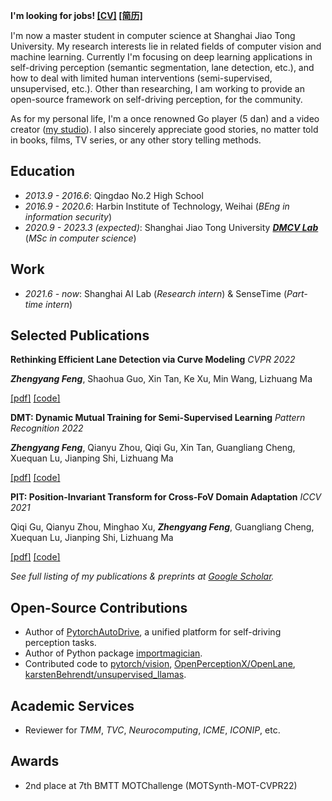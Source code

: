 **I'm looking for jobs! [\[CV\]](https://github.com/voldemortX/voldemortX.github.io/files/9037070/resume_chinese.pdf) [\[简历\]](https://github.com/voldemortX/voldemortX.github.io/files/9037070/resume_chinese.pdf)**

I'm now a master student in computer science at Shanghai Jiao Tong University. My research interests lie in related fields of computer vision and machine learning. Currently I'm focusing on deep learning applications in self-driving perception (semantic segmentation, lane detection, etc.), and how to deal with limited human interventions (semi-supervised, unsupervised, etc.). Other than researching, I am working to provide an open-source framework on self-driving perception, for the community.

As for my personal life, I'm a once renowned Go player (5 dan) and a video creator ([my studio](http://www.xianstudio.cn)). I also sincerely appreciate good stories, no matter told in books, films, TV series, or any other story telling methods.

## Education
- *2013.9 - 2016.6*: Qingdao No.2 High School
- *2016.9 - 2020.6*: Harbin Institute of Technology, Weihai (*BEng in information security*)
- *2020.9 - 2023.3 (expected)*: Shanghai Jiao Tong University ***[DMCV Lab](http://dmcv.sjtu.edu.cn/)*** (*MSc in computer science*)

## Work
- *2021.6 - now*: Shanghai AI Lab (*Research intern*) & SenseTime (*Part-time intern*)

## Selected Publications
**Rethinking Efficient Lane Detection via Curve Modeling** *CVPR 2022*

***Zhengyang Feng***, Shaohua Guo, Xin Tan, Ke Xu, Min Wang, Lizhuang Ma

[\[pdf\]](https://arxiv.org/pdf/2203.02431.pdf) [\[code\]](https://github.com/voldemortX/pytorch-auto-drive)

**DMT: Dynamic Mutual Training for Semi-Supervised Learning** *Pattern Recognition 2022*

***Zhengyang Feng***, Qianyu Zhou, Qiqi Gu, Xin Tan, Guangliang Cheng, Xuequan Lu, Jianping Shi, Lizhuang Ma

[\[pdf\]](https://arxiv.org/pdf/2004.08514.pdf) [\[code\]](https://github.com/voldemortX/DST-CBC)

**PIT: Position-Invariant Transform for Cross-FoV Domain Adaptation** *ICCV 2021*

Qiqi Gu, Qianyu Zhou, Minghao Xu, ***Zhengyang Feng***, Guangliang Cheng, Xuequan Lu, Jianping Shi, Lizhuang Ma

[\[pdf\]](https://arxiv.org/pdf/2108.07142.pdf) [\[code\]](https://github.com/sheepooo/PIT-Position-Invariant-Transform)

*See full listing of my publications & preprints at [Google Scholar](https://scholar.google.com/citations?user=WFoZVjEAAAAJ).*

## Open-Source Contributions
- Author of [PytorchAutoDrive](https://github.com/voldemortX/pytorch-auto-drive), a unified platform for self-driving perception tasks.
- Author of Python package [importmagician](https://pypi.org/project/importmagician).
- Contributed code to [pytorch/vision](https://github.com/pytorch/vision), [OpenPerceptionX/OpenLane](https://github.com/OpenPerceptionX/OpenLane), [karstenBehrendt/unsupervised_llamas](https://github.com/karstenBehrendt/unsupervised_llamas).

## Academic Services
- Reviewer for *TMM*, *TVC*, *Neurocomputing*, *ICME*, *ICONIP*, etc.

## Awards
- 2nd place at 7th BMTT MOTChallenge (MOTSynth-MOT-CVPR22) 
